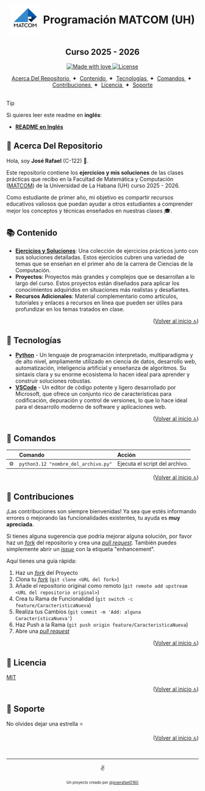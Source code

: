 <a id="top"></a>

<h1 align="center"><img src="./GH/matcom.jpeg" width="80" align="center"> Programación MATCOM (UH)</h1>
<h2 align="center">Curso 2025 - 2026</h2>

<p align="center">
  <a href="#">
    <img src="https://img.shields.io/badge/made%20with-love-E760A4.svg" alt="Made with love">
  </a>
  <a href="https://opensource.org/licenses/MIT" target="_blank">
    <img src="https://img.shields.io/badge/license-MIT-green.svg" alt="License">
  </a>
</p>

<div align="center">
    <a href="#-acerca-del-repositorio" target="_blank">
        Acerca Del Repositorio
    </a>
    <span>&nbsp;✦&nbsp;</span>
    <a href="#-contenido" target="_blank">
        Contenido
    </a>
    <span>&nbsp;✦&nbsp;</span>
    <a href="#-tecnologías" target="_blank">
        Tecnologías
    </a>
    <span>&nbsp;✦&nbsp;</span>
    <a href="#-comandos" target="_blank">
        Comandos
    </a>
    <span>&nbsp;✦&nbsp;</span>
    <a href="#-contribuciones" target="_blank">
        Contribuciones
    </a>
    <span>&nbsp;✦&nbsp;</span>
    <a href="#-licencia" target="_blank">
        Licencia
    </a>
    <span>&nbsp;✦&nbsp;</span>
    <a href="#-Soporte" target="_blank">
        Soporte
    </a>
</div>
<br>

> [!TIP]
> Si quieres leer este readme en **inglés**:
> - [**README en Inglés**](https://github.com/joserafael0160/programacion-matcom-25-26/blob/main/README.en.md)


## 📜 Acerca Del Repositorio 
Hola, soy **José Rafael** (C-122) 👋.

Este repositorio contiene los **ejercicios y mis soluciones** de las clases prácticas que recibo en la Facultad de Matemática y Computación ([MATCOM](https://github.com/matcom)) de la Universidad de La Habana (UH) curso 2025 - 2026. 

Como estudiante de primer año, mi objetivo es compartir recursos educativos valiosos que puedan ayudar a otros estudiantes a comprender mejor los conceptos y técnicas enseñados en nuestras clases 🎓.

## 📚 Contenido
- [**Ejercicios y Soluciones**](#-clases-prácticas): Una colección de ejercicios prácticos junto con sus soluciones detalladas. Estos ejercicios cubren una variedad de temas que se enseñan en el primer año de la carrera de Ciencias de la Computación.
- **Proyectos**: Proyectos más grandes y complejos que se desarrollan a lo largo del curso. Estos proyectos están diseñados para aplicar los conocimientos adquiridos en situaciones más realistas y desafiantes.
- **Recursos Adicionales**: Material complementario como artículos, tutoriales y enlaces a recursos en línea que pueden ser útiles para profundizar en los temas tratados en clase.


<p align="right">(<a href="#top">Volver al inicio 🔝</a>)</p>


## 🧰 Tecnologías
- [**Python**](https://www.python.org/) - Un lenguaje de programación interpretado, multiparadigma y de alto nivel, ampliamente utilizado en ciencia de datos, desarrollo web, automatización, inteligencia artificial y enseñanza de algoritmos. Su sintaxis clara y su enorme ecosistema lo hacen ideal para aprender y construir soluciones robustas.
- [**VSCode**](https://code.visualstudio.com/) - Un editor de código potente y ligero desarrollado por Microsoft, que ofrece un conjunto rico de características para codificación, depuración y control de versiones, lo que lo hace ideal para el desarrollo moderno de software y aplicaciones web.


<p align="right">(<a href="#top">Volver al inicio 🔝</a>)</p>



## 🧞 Comandos
|      | Comando   | Acción                                         |
| :--- | :-------- | :-------------------------------------------- |
| ⚙️    | `python3.12 "nombre_del_archivo.py"`     | Ejecuta el script del archivo.           |


<p align="right">(<a href="#top">Volver al inicio 🔝</a>)</p>


## 🤝 Contribuciones

¡Las contribuciones son siempre bienvenidas! Ya sea que estés informando errores o mejorando las funcionalidades existentes, tu ayuda es **muy apreciada**.

Si tienes alguna sugerencia que podría mejorar alguna solución, por favor haz un [_fork_](https://github.com/joserafael0160/programacion-matcom-25-26/fork) del repositorio y crea una [_pull request_](https://github.com/joserafael0160/programacion-matcom-25-26/pulls). También puedes simplemente abrir un [_issue_](https://github.com/joserafael0160/programacion-matcom-25-26/issues) con la etiqueta "enhancement".

Aquí tienes una guía rápida:

1. Haz un [_fork_](https://github.com/joserafael0160/programacion-matcom-25-26/fork) del Proyecto
2. Clona tu [_fork_](https://github.com/joserafael0160/programacion-matcom-25-26/fork) (`git clone <URL del fork>`)
3. Añade el repositorio original como remoto (`git remote add upstream <URL del repositorio original>`)
4. Crea tu Rama de Funcionalidad (`git switch -c feature/CaracteristicaNueva`)
5. Realiza tus Cambios (`git commit -m 'Add: alguna CaracterísticaNueva'`)
6. Haz Push a la Rama (`git push origin feature/CaracteristicaNueva`)
7. Abre una [_pull request_](https://github.com/joserafael0160/programacion-matcom-25-26/pulls)

<p align="right">(<a href="#top">Volver al inicio 🔝</a>)</p>

## 🔑 Licencia
[MIT](https://github.com/joserafael0160/programacion-matcom-25-26/blob/main/LICENSE)

<p align="right">(<a href="#top">Volver al inicio 🔝</a>)</p>

## 🙏 Soporte
No olvides dejar una estrella ⭐️

<p align="right">(<a href="#top">Volver al inicio 🔝</a>)</p>

<br>
<hr>
<p align="center">✌️</p>
<p align="center">
<sub><sup>Un proyecto creado por <a href="https://github.com/joserafael0160">@joserafael0160</a></sup></sub>

